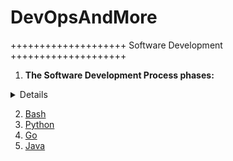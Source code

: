 # DevOpsAndMore

++++++++++++++++++++ Software Development ++++++++++++++++++++ 

1. **The Software Development Process phases:**
  <details>

  - What (Analysis)
  - How (Design)
  - Do It (Implementation)
  - Test (Testing and Debugging)
  - Use (Operation or Deployment)
  - Maintain (Refinement
  </details>

2. [Bash](https://github.com/sergei-voron/DevOpsAndMore/tree/Bash)
3. [Python](https://github.com/sergei-voron/DevOpsAndMore/tree/Python)
4. [Go](https://github.com/sergei-voron/DevOpsAndMore/tree/Go)
5. [Java](https://github.com/sergei-voron/DevOpsAndMore/tree/Java)
